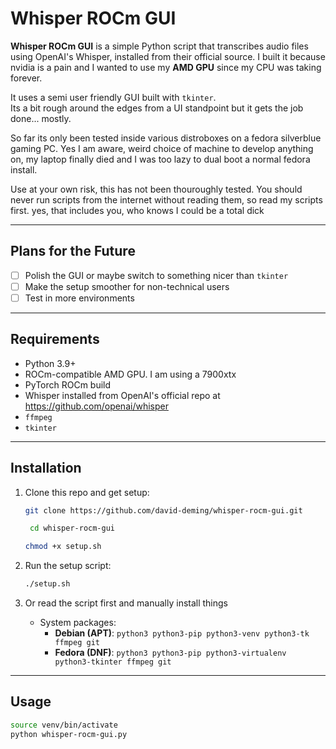 # Whisper ROCm GUI

**Whisper ROCm GUI** is a simple Python script that transcribes audio files using OpenAI's Whisper, installed from their official source. 
I built it because nvidia is a pain and I wanted to use my **AMD GPU** since my CPU was taking forever. 

It uses a semi user friendly GUI built with `tkinter`.  
Its a bit rough around the edges from a UI standpoint but it gets the job done... mostly. 

So far its only been tested inside various distroboxes on a fedora silverblue gaming PC. Yes I am aware, weird choice of machine to develop anything on, my laptop finally died and I was too lazy to dual boot a normal fedora install. 

Use at your own risk, this has not been thouroughly tested. You should never run scripts from the internet without reading them, so read my scripts first. 
yes, that includes you, who knows I could be a total dick

---

## Plans for the Future

- [ ] Polish the GUI or maybe switch to something nicer than `tkinter`
- [ ] Make the setup smoother for non-technical users
- [ ] Test in more environments

---

## Requirements

- Python 3.9+
- ROCm-compatible AMD GPU. I am using a 7900xtx
- PyTorch ROCm build
- Whisper installed from OpenAI's official repo at https://github.com/openai/whisper
- `ffmpeg`
- `tkinter`

---

## Installation

1. Clone this repo and get setup:
    ```bash
    git clone https://github.com/david-deming/whisper-rocm-gui.git
    ```
   ```bash
    cd whisper-rocm-gui
   ```
    ```bash
    chmod +x setup.sh
    ```

2. Run the setup script:
    ```bash
    ./setup.sh
    ```

3. Or read the script first and manually install things
    - System packages:
        - **Debian (APT)**: `python3 python3-pip python3-venv python3-tk ffmpeg git`
        - **Fedora (DNF)**: `python3 python3-pip python3-virtualenv python3-tkinter ffmpeg git`

---

## Usage

```bash
source venv/bin/activate
python whisper-rocm-gui.py

